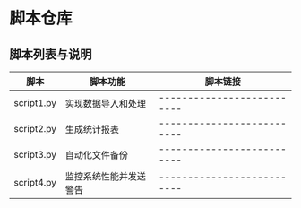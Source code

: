 # 脚本仓库

## 脚本列表与说明
| 脚本       | 脚本功能                 |脚本链接 |
|------------|--------------------------|--------------------------|
| script1.py | 实现数据导入和处理      |--------------------------|
| script2.py | 生成统计报表            |--------------------------|
| script3.py | 自动化文件备份          |--------------------------|
| script4.py | 监控系统性能并发送警告  |--------------------------|
